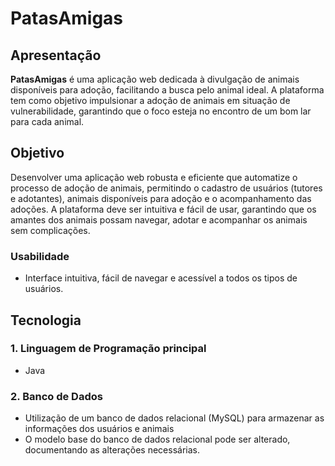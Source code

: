 # PatasAmigas

## Apresentação
**PatasAmigas** é uma aplicação web dedicada à divulgação de animais disponíveis para adoção, facilitando a busca pelo animal ideal. A plataforma tem como objetivo impulsionar a adoção de animais em situação de vulnerabilidade, garantindo que o foco esteja no encontro de um bom lar para cada animal.

## Objetivo
Desenvolver uma aplicação web robusta e eficiente que automatize o processo de adoção de animais, permitindo o cadastro de usuários (tutores e adotantes), animais disponíveis para adoção e o acompanhamento das adoções. A plataforma deve ser intuitiva e fácil de usar, garantindo que os amantes dos animais possam navegar, adotar e acompanhar os animais sem complicações.

### Usabilidade

- Interface intuitiva, fácil de navegar e acessível a todos os tipos de usuários.

## Tecnologia

### 1. Linguagem de Programação principal
- Java

### 2. Banco de Dados
- Utilização de um banco de dados relacional (MySQL) para armazenar as informações dos usuários e animais
- O modelo base do banco de dados relacional pode ser alterado, documentando as alterações necessárias.


